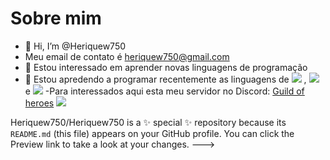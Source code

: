 # Sobre mim

- 👋 Hi, I’m @Heriquew750
- Meu email de contato é heriquew750@gmail.com
- 👀 Estou interessado em aprender novas linguagens de programação
- 🌱 Estou apredendo a programar recentemente as linguagens de ![](https://img.shields.io/badge/JavaScript-323330?style=for-the-badge&logo=javascript&logoColor=F7DF1E) , ![](https://img.shields.io/badge/Scratch-4D97FF?style=for-the-badge&logo=Scratch&logoColor=white) e ![](https://img.shields.io/badge/HTML5-E34F26?style=for-the-badge&logo=html5&logoColor=white)
-Para interessados aqui esta meu servidor no Discord: [Guild of heroes](https://discord.gg/XVd7uFaETK) ![](https://img.shields.io/badge/Discord-5865F2?style=for-the-badge&logo=discord&logoColor=white) 


Heriquew750/Heriquew750 is a ✨ special ✨ repository because its `README.md` (this file) appears on your GitHub profile.
You can click the Preview link to take a look at your changes.
--->
